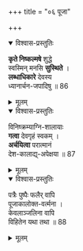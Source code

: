 +++
title = "०६ पूजा"

+++
<details open><summary>विश्वास-प्रस्तुतिः</summary>

**कृते निष्कल्मषे** शुद्धे  
स्वस्मिन् मनसि **सुस्थिते** ।  
**लब्धाधिकारे** देवस्य  
ध्यानार्चन-जपादिषु ॥ 86
</details>

<details><summary>मूलम्</summary>

कृते निष्कल्मषे शुद्धे स्वस्मिन् मनसि सुस्थिते ।  
लब्धाधिकारे देवस्य ध्यानार्चनजपादिषु ॥ 86
</details>


<details open><summary>विश्वास-प्रस्तुतिः</summary>

विनिष्क्रम्याग्नि-शालायाः  
**गत्वा** देवगृहं स्वकम् ।  
**अर्चयित्वा** परात्मानं  
देश-कालाद्य्-अपेक्षया ॥ 87
</details>

<details><summary>मूलम्</summary>

विनिष्क्रम्याग्निशालायाः गत्वा देवगृहं स्वकम् ।  
अर्चयित्वा परात्मानं देशकालाद्यपेक्षया ॥ 87
</details>


<details open><summary>विश्वास-प्रस्तुतिः</summary>

पत्रैः पुष्पैः फलैर् वापि  
पूजाकालोक्त-वर्त्मना ।  
केवलाञ्जलिना वापि  
विहितेन यथा तथा ॥ 88
</details>

<details><summary>मूलम्</summary>

पत्रैः पुष्पैः फलैर्वापि पूजाकालोक्तवर्त्मना ।  
केवलाञ्जलिना वापि विहितेन यथा तथा ॥ 88
</details>